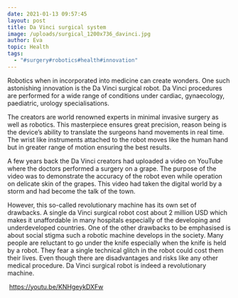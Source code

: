 ```yaml
---
date: 2021-01-13 09:57:45
layout: post
title: Da Vinci surgical system
image: /uploads/surgical_1200x736_davinci.jpg
author: Eva
topic: Health
tags:
  - "#surgery#robotics#health#innovation"
---
```

Robotics when in incorporated into medicine can create wonders. One such astonishing innovation is the Da Vinci surgical robot. Da Vinci procedures are performed for a wide range of conditions under cardiac, gynaecology, paediatric, urology specialisations.

 The creators are world renowned experts in minimal invasive surgery as well as robotics. This masterpiece ensures great precision, reason being is the device’s ability to translate the surgeons hand movements in real time. The wrist like instruments attached to the robot moves like the human hand but in greater range of motion ensuring the best results. 

A few years back the Da Vinci creators had uploaded a video on YouTube where the doctors performed a surgery on a grape. The purpose of the video was to demonstrate the accuracy of the robot even while operation on delicate skin of the grapes. This video had taken the digital world by a storm and had become the talk of the town. 

However, this so-called revolutionary machine has its own set of drawbacks. A single da Vinci surgical robot cost about 2 million USD which makes it unaffordable in many hospitals especially of the developing and underdeveloped countries. One of the other drawbacks to be emphasised is about social stigma such a robotic machine develops in the society. Many people are reluctant to go under the knife especially when the knife is held by a robot. They fear a single technical glitch in the robot could cost them their lives. [](https://youtu.be/KNHgeykDXFw)Even though there are disadvantages and risks like any other medical procedure. Da Vinci surgical robot is indeed a revolutionary machine.

 <https://youtu.be/KNHgeykDXFw>